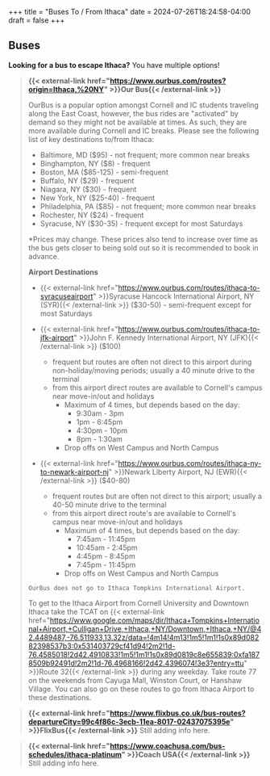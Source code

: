 +++
title = "Buses To / From Ithaca"
date = 2024-07-26T18:24:58-04:00
draft = false
+++

## Buses

**Looking for a bus to escape Ithaca?** You have multiple options!

>**{{< external-link href="https://www.ourbus.com/routes?origin=Ithaca,%20NY" >}}Our Bus{{< /external-link >}}**
> 
> OurBus is a popular option amongst Cornell and IC students traveling along the East Coast, however, the bus rides are "activated" by demand so they might not be available at times. As such, they are more available during Cornell and IC breaks. Please see the following list of key destinations to/from Ithaca:
>
> - Baltimore, MD ($95) - not frequent; more common near breaks
> - Binghampton, NY ($8) - frequent
> - Boston, MA ($85-125) - semi-frequent
> - Buffalo, NY ($29) - frequent
> - Niagara, NY ($30) - frequent
> - New York, NY ($25-40) - frequent
> - Philadelphia, PA ($85) - not frequent; more common near breaks
> - Rochester, NY ($24) - frequent
> - Syracuse, NY ($30-35) - frequent except for most Saturdays
>
> *Prices may change. These prices also tend to increase over time as the bus gets closer to being sold out so it is recommended to book in advance.
>
> **Airport Destinations**
> - {{< external-link href="https://www.ourbus.com/routes/ithaca-to-syracuseairport" >}}Syracuse Hancock International Airport, NY (SYR){{< /external-link >}} ($30-50) - semi-frequent except for most Saturdays
> - {{< external-link href="https://www.ourbus.com/routes/ithaca-to-jfk-airport" >}}John F. Kennedy International Airport, NY (JFK){{< /external-link >}} 
 ($100) 
>   - frequent but routes are often not direct to this airport during non-holiday/moving periods; usually a 40 minute drive to the terminal
>   - from this airport direct routes are available to Cornell's campus near move-in/out and holidays
>     - Maximum of 4 times, but depends based on the day: 
>       - 9:30am - 3pm
>       - 1pm - 6:45pm
>       - 4:30pm - 10pm
>       - 8pm - 1:30am
>     - Drop offs on West Campus and North Campus
>
> - {{< external-link href="https://www.ourbus.com/routes/ithaca-ny-to-newark-airport-nj" >}}Newark Liberty Airport, NJ (EWR){{< /external-link >}} ($40-80)
>   - frequent routes but are often not direct to this airport; usually a 40-50 minute drive to the terminal
>   - from this airport direct route's are available to Cornell's campus near move-in/out and holidays
>     - Maximum of 4 times, but depends based on the day: 
>       - 7:45am - 11:45pm 
>       - 10:45am - 2:45pm
>       - 4:45pm - 8:45pm
>       - 7:45pm - 11:45pm
>     - Drop offs on West Campus and North Campus
>
> `OurBus does not go to Ithaca Tompkins International Airport.`
>
> To get to the Ithaca Airport from Cornell University and Downtown Ithaca take the TCAT on {{< external-link href="https://www.google.com/maps/dir/Ithaca+Tompkins+International+Airport,+Culligan+Drive,+Ithaca,+NY/Downtown,+Ithaca,+NY/@42.4489487,-76.511933,13.32z/data=!4m14!4m13!1m5!1m1!1s0x89d08282398537b3:0x531403729cf41d94!2m2!1d-76.4585018!2d42.4910833!1m5!1m1!1s0x89d0819c8e655839:0xfa1878509b92491d!2m2!1d-76.4968166!2d42.4396074!3e3?entry=ttu" >}}Route 32{{< /external-link >}}  during any weekday. Take route 77 on the weekends from Cayuga Mall, Winston Court, or Hanshaw Village. You can also go on these routes to go from Ithaca Airport to these destinations.

> **{{< external-link href="https://www.flixbus.co.uk/bus-routes?departureCity=99c4f86c-3ecb-11ea-8017-02437075395e" >}}FlixBus{{< /external-link >}}**
> Still adding info here.

> **{{< external-link href="https://www.coachusa.com/bus-schedules/ithaca-platinum" >}}Coach USA{{< /external-link >}}**
> Still adding info here.